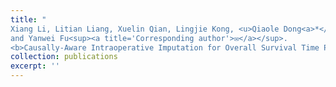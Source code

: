 ```yaml
---
title: "
Xiang Li, Litian Liang, Xuelin Qian, Lingjie Kong, <u>Qiaole Dong<a>*</a></u>, Jiejun Chen, Dingxia Liu, Xiuzhong Yao, 
and Yanwei Fu<sup><a title='Corresponding author'>✉</a></sup>. 
<b>Causally-Aware Intraoperative Imputation for Overall Survival Time Prediction.</b> CVPR 2023."
collection: publications
excerpt: ''
---
```

